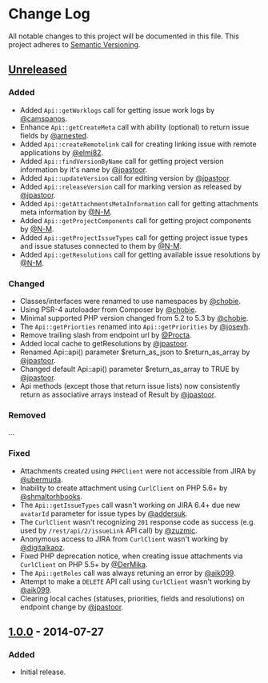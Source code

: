 # Change Log
All notable changes to this project will be documented in this file.
This project adheres to [Semantic Versioning](http://semver.org/).

## [Unreleased]
### Added
- Added `Api::getWorklogs` call for getting issue work logs by [@camspanos].
- Enhance `Api::getCreateMeta` call with ability (optional) to return issue fields by [@arnested].
- Added `Api::createRemotelink` call for creating linking issue with remote applications by [@elmi82].
- Added `Api::findVersionByName` call for getting project version information by it's name by [@jpastoor].
- Added `Api::updateVersion` call for editing version by [@jpastoor].
- Added `Api::releaseVersion` call for marking version as released by [@jpastoor].
- Added `Api::getAttachmentsMetaInformation` call for getting attachments meta information by [@N-M].
- Added `Api::getProjectComponents` call for getting project components by [@N-M].
- Added `Api::getProjectIssueTypes` call for getting project issue types and issue statuses connected to them by [@N-M].
- Added `Api::getResolutions` call for getting available issue resolutions by [@N-M].

### Changed
- Classes/interfaces were renamed to use namespaces by [@chobie].
- Using PSR-4 autoloader from Composer by [@chobie].
- Minimal supported PHP version changed from 5.2 to 5.3 by [@chobie].
- The `Api::getPriorties` renamed into `Api::getPriorities` by [@josevh].
- Remove trailing slash from endpoint url by [@Procta].
- Added local cache to getResolutions by [@jpastoor].
- Renamed Api::api() parameter $return_as_json to $return_as_array by [@jpastoor].
- Changed default Api::api() parameter $return_as_array to TRUE by [@jpastoor].
- Api methods (except those that return issue lists) now consistently return as associative arrays instead of Result by [@jpastoor].

### Removed
...

### Fixed
- Attachments created using `PHPClient` were not accessible from JIRA by [@ubermuda].
- Inability to create attachment using `CurlClient` on PHP 5.6+ by [@shmaltorhbooks].
- The `Api::getIssueTypes` call wasn't working on JIRA 6.4+ due new `avatarId` parameter for issue types by [@addersuk].
- The `CurlClient` wasn't recognizing `201` response code as success (e.g. used by `/rest/api/2/issueLink` API call) by [@zuzmic].
- Anonymous access to JIRA from `CurlClient` wasn't working by [@digitalkaoz].
- Fixed PHP deprecation notice, when creating issue attachments via `CurlClient` on PHP 5.5+ by [@DerMika].
- The `Api::getRoles` call was always retuning an error by [@aik099].
- Attempt to make a `DELETE` API call using `CurlClient` wasn't working by [@aik099].
- Clearing local caches (statuses, priorities, fields and resolutions) on endpoint change by [@jpastoor].

## [1.0.0] - 2014-07-27
### Added
- Initial release.

[Unreleased]: https://github.com/chobie/jira-api-restclient/compare/v1.0.0...HEAD
[1.0.0]: https://github.com/chobie/jira-api-restclient/compare/b86f47129509bb27ae11d136fed67b70a27fd3be...v1.0.0
[@camspanos]: https://github.com/camspanos
[@arnested]: https://github.com/arnested
[@elmi82]: https://github.com/elmi82
[@jpastoor]: https://github.com/jpastoor
[@N-M]: https://github.com/N-M
[@chobie]: https://github.com/chobie
[@josevh]: https://github.com/josevh
[@Procta]: https://github.com/Procta
[@ubermuda]: https://github.com/ubermuda
[@shmaltorhbooks]: https://github.com/shmaltorhbooks
[@addersuk]: https://github.com/addersuk
[@zuzmic]: https://github.com/zuzmic
[@digitalkaoz]: https://github.com/digitalkaoz
[@DerMika]: https://github.com/DerMika
[@aik099]: https://github.com/aik099
